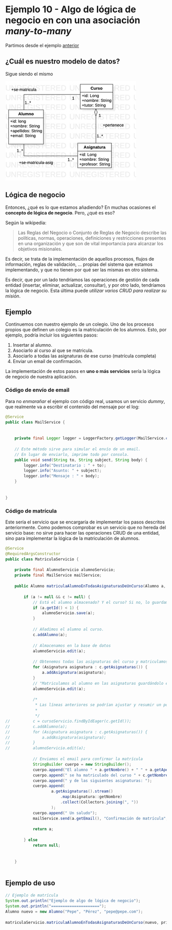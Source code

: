 # Ejemplo 10 - Algo de lógica de negocio en con una asociación _many-to-many_

Partimos desde el ejemplo [anterior](https://github.com/lmlopezmagana/bbdd-2020/tree/master/09_ManyToManyBidi)

## ¿Cuál es nuestro modelo de datos?

Sigue siendo el mismo

![diagrama uml](./uml.jpg) 

## Lógica de negocio

Entonces, ¿qué es lo que estamos añadiendo? En muchas ocasiones el **concepto de lógica de negocio**. Pero, ¿qué es eso? 

Según la wikipedia:

> Las Reglas del Negocio o Conjunto de Reglas de Negocio describe las políticas, normas, operaciones, definiciones y restricciones presentes en una organización y que son de vital importancia para alcanzar los objetivos misionales.

Es decir, se trata de la implementación de aquellos procesos, flujos de información, reglas de validación, ... propias del sistema que estamos implementando, y que no tienen por qué ser las mismas en otro sistema.

Es decir, que por un lado tendríamos las operaciones de gestión de cada entidad (insertar, eliminar, actualizar, consultar), y por otro lado, tendríamos la lógica de negocio. Esta última puede _utilizar varios CRUD para realizar su misión_.


## Ejemplo

Continuemos con nuestro ejemplo de un colegio. Uno de los procesos propios que definen un colegio es la matriculación de los alumnos. Esto, por ejemplo, podría incluir los siguientes pasos:

1. Insertar al alumno.
2. Asociarlo al curso al que se matricula.
3. Asociarlo a todas las asignaturas de ese curso (matrícula completa)
4. Enviar un email de confirmación.

La implementación de estos pasos en **uno o más servicios** sería la lógica de negocio de nuestra aplicación.

### Código de envío de email

Para no _enmarañar_ el ejemplo con código real, usamos un servicio _dummy_, que realmente va a escribir el contenido del mensaje por el log:

```java
@Service
public class MailService {

	
	private final Logger logger = LoggerFactory.getLogger(MailService.class);
	
	// Este método sirve para simular el envío de un email.
	// En lugar de enviarlo, imprime todo por consola.
	public void send(String to, String subject, String body) {
		logger.info("Destinatario : " + to);
		logger.info("Asunto: " + subject);
		logger.info("Mensaje : " + body);
	}
	
	
}
```

### Código de matrícula

Este sería el servicio que se encargaría de implementar los pasos descritos anteriormente. Como podemos comprobar es un servicio que no hereda del servicio base: no sirve para hacer las operaciones CRUD de una entidad, sino para implementar la lógica de la matriculación de alumnos.

```java
@Service
@RequiredArgsConstructor
public class MatriculaServicio {
	
	private final AlumnoServicio alumnoServicio;
	private final MailService mailService;
	
	public Alumno matriculaAlumnoEnTodasAsignaturasDeUnCurso(Alumno a, Curso c) {
		
		if (a != null && c != null) {
			// Está el alumno almacenado? Y el curso? Si no, lo guardamos
			if (a.getId() < 1) {
				alumnoServicio.save(a);
			}
						
			// Añadimos el alumno al curso.
			c.addAlumno(a);
			
			// Almacenamos en la base de datos
			alumnoServicio.edit(a);
			
			// Obtenemos todas las asignaturas del curso y matriculamos al alumno
			for (Asignatura asignatura : c.getAsignaturas()) {
				a.addAsignatura(asignatura);
			}
			// "Matriculamos al alumno en las asignaturas guardándolo en la base de datos."
			alumnoServicio.edit(a);
			
			/*
			 * Las líneas anteriores se podrían ajustar y resumir un poco
			 *
			 */
//			c = cursoServicio.findByIdEager(c.getId());
//			c.addAlumno(a);
//			for (Asignatura asignatura : c.getAsignaturas()) {
//				a.addAsignatura(asignatura);
//			}
//			alumnoServicio.edit(a);
			
			// Enviamos el email para confirmar la matrícula
			StringBuilder cuerpo = new StringBuilder();
			cuerpo.append("El alumno " + a.getNombre() + " " + a.getApellidos());
			cuerpo.append(" se ha matriculado del curso " + c.getNombre());
			cuerpo.append(" y de las siguientes asignaturas: ");
			cuerpo.append(
					a.getAsignaturas().stream()
						.map(Asignatura::getNombre)
						.collect(Collectors.joining(", "))	
					);
			cuerpo.append(" Un saludo");
			mailService.send(a.getEmail(), "Confirmación de matrícula", cuerpo.toString());
				
			return a;
			
		} else
			return null;
		
		
	}
	
```

## Ejemplo de uso

```java
// Ejemplo de matrícula
System.out.println("Ejemplo de algo de lógica de negocio");
System.out.println("=====================");
Alumno nuevo = new Alumno("Pepe", "Pérez", "pepe@pepe.com");
			
matriculaServicio.matriculaAlumnoEnTodasAsignaturasDeUnCurso(nuevo, primeroDam);

```

